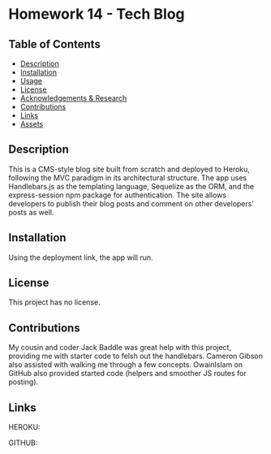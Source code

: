# Homework 14 - Tech Blog

## Table of Contents
- [Description](#description)
- [Installation](#installation)
- [Usage](#usage)
- [License](#license)
- [Acknowledgements & Research](#acknowledgements--research)
- [Contributions](#contributions)
- [Links](#links)
- [Assets](#assets)

## Description

This is a CMS-style blog site built from scratch and deployed to Heroku, following the MVC paradigm in its architectural structure. The app uses Handlebars.js as the templating language, Sequelize as the ORM, and the express-session npm package for authentication. The site allows developers to publish their blog posts and comment on other developers’ posts as well.

## Installation

Using the deployment link, the app will run.

## License

This project has no license.

## Contributions

My cousin and coder Jack Baddle was great help with this project, providing me with starter code to felsh out the handlebars. Cameron Gibson also assisted with walking me through a few concepts. OwainIslam on GitHub also provided started code (helpers and smoother JS routes for posting). 

## Links

HEROKU:

GITHUB:
